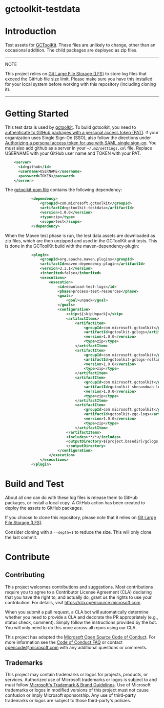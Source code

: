 # gctoolkit-testdata

# Introduction
Test assets for [GCToolKit](https://github.com/microsoft/gctoolkit). These files are unlikely to change, other than an occasional
addition. The child packages are deployed as zip files.

---
NOTE

This project relies on [Git Large File Storage (LFS)](https://git-lfs.github.com/) to store log files that 
exceed the GitHub file size limit. Please make sure you have this installed for your local system before working 
with this repository (including cloning it).

---

# Getting Started

This test data is used by [gctoolkit](https://github.com/microsoft/gctoolkit). To build gctoolkit, you need to
[authenticate to GitHub packages with a personal access token (PAT)](https://docs.github.com/en/packages/working-with-a-github-packages-registry/working-with-the-apache-maven-registry#authenticating-with-a-personal-access-token). 
If your organization uses Single Sign-On (SSO), also follow the directions under [Authorizing a personal access token for use with SAML single sign-on](https://docs.github.com/en/github/authenticating-to-github/authenticating-with-saml-single-sign-on/authorizing-a-personal-access-token-for-use-with-saml-single-sign-on).
You must also add github as a server in your `~/.m2/settings.xml` file. Replace USERNAME with your GitHub user name and TOKEN with your PAT.
```xml
    <server>
      <id>github</id>
      <username>USERNAME</username>
      <password>TOKEN</password>
    </server>
```

The [gctoolkit pom file](https://github.com/microsoft/gctoolkit/blob/main/pom.xml) contains the following dependency:

```xml
            <dependency>
                <groupId>com.microsoft.gctoolkit</groupId>
                <artifactId>gctoolkit-testdata</artifactId>
                <version>1.0.0</version>
                <type>zip</type>
                <scope>test</scope>
            </dependency>
```

When the Maven test phase is run, the test data assets are downloaded as zip files, which are then unzipped and used in the GCToolKit unit tests. 
This is done in the GCToolKit build with the maven-dependency-plugin:

```xml
            <plugin>
                <groupId>org.apache.maven.plugins</groupId>
                <artifactId>maven-dependency-plugin</artifactId>
                <version>3.1.1</version>
                <inherited>false</inherited>
                <executions>
                    <execution>
                        <id>download-test-logs</id>
                        <phase>process-test-resources</phase>
                        <goals>
                            <goal>unpack</goal>
                        </goals>
                        <configuration>
                            <skip>${skipUnpack}</skip>
                            <artifactItems>
                                <artifactItem>
                                    <groupId>com.microsoft.gctoolkit</groupId>
                                    <artifactId>gctoolkit-gclogs</artifactId>
                                    <version>1.0.0</version>
                                    <type>zip</type>
                                </artifactItem>
                                <artifactItem>
                                    <groupId>com.microsoft.gctoolkit</groupId>
                                    <artifactId>gctoolkit-gclogs-rolling</artifactId>
                                    <version>1.0.0</version>
                                    <type>zip</type>
                                </artifactItem>
                                <artifactItem>
                                    <groupId>com.microsoft.gctoolkit</groupId>
                                    <artifactId>gctoolkit-shenandoah-logs</artifactId>
                                    <version>1.0.0</version>
                                    <type>zip</type>
                                </artifactItem>
                                <artifactItem>
                                    <groupId>com.microsoft.gctoolkit</groupId>
                                    <artifactId>gctoolkit-zgc-logs</artifactId>
                                    <version>1.0.0</version>
                                    <type>zip</type>
                                </artifactItem>
                            </artifactItems>
                            <includes>**/*</includes>
                            <outputDirectory>${project.basedir}/gclogs
                            </outputDirectory>
                        </configuration>
                    </execution>
                </executions>
            </plugin>

```

# Build and Test
About all one can do with these log files is release them to GitHub packages, or install a local copy. 
A GitHub action has been created to deploy the assets to GitHub packages. 

If you choose to clone this repository, please note that it relies on [Git Large File Storage (LFS)](https://git-lfs.github.com/). 

Consider cloning with a `--depth=1` to reduce the size. This will only clone the last commit.

# Contribute

## Contributing

This project welcomes contributions and suggestions.  Most contributions require you to agree to a
Contributor License Agreement (CLA) declaring that you have the right to, and actually do, grant us
the rights to use your contribution. For details, visit https://cla.opensource.microsoft.com.

When you submit a pull request, a CLA bot will automatically determine whether you need to provide
a CLA and decorate the PR appropriately (e.g., status check, comment). Simply follow the instructions
provided by the bot. You will only need to do this once across all repos using our CLA.

This project has adopted the [Microsoft Open Source Code of Conduct](https://opensource.microsoft.com/codeofconduct/).
For more information see the [Code of Conduct FAQ](https://opensource.microsoft.com/codeofconduct/faq/) or
contact [opencode@microsoft.com](mailto:opencode@microsoft.com) with any additional questions or comments.

## Trademarks

This project may contain trademarks or logos for projects, products, or services. Authorized use of Microsoft 
trademarks or logos is subject to and must follow 
[Microsoft's Trademark & Brand Guidelines](https://www.microsoft.com/en-us/legal/intellectualproperty/trademarks/usage/general).
Use of Microsoft trademarks or logos in modified versions of this project must not cause confusion or imply Microsoft sponsorship.
Any use of third-party trademarks or logos are subject to those third-party's policies.
